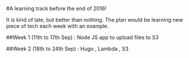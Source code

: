 #A learning track before the end of 2016!

It is kind of late, but better than nothing. The plan would be learning new piece of tech each week with an example.

##Week 1 (11th to 17th Sep) : Node JS app to upload files to S3 

##Week 2 (18th to 24th Sep) : Hugo , Lambda , S3

